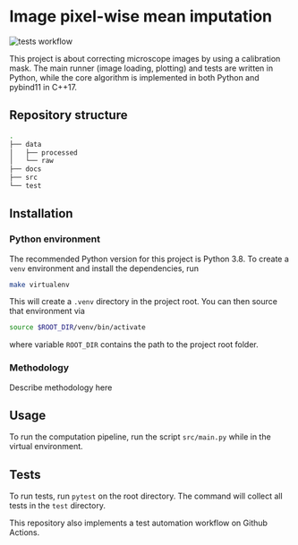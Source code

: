 Image pixel-wise mean imputation 
================================



![tests workflow](https://github.com/orphefs/oni-image-processing-runner/actions/workflows/tests.yml/badge.svg)

This project is about correcting microscope images by using a calibration mask. The main runner (image loading, plotting) and tests are written in Python, while the core algorithm is implemented in both Python and pybind11 in C++17. 

## Repository structure

```bash
.
├── data
│   ├── processed
│   └── raw
├── docs
├── src
└── test
```

## Installation

### Python environment

The recommended Python version for this project is Python 3.8. To create a `venv` environment and install the dependencies, run

```bash
make virtualenv
```

This will create a `.venv` directory in the project root. You can then source that environment via

```bash
source $ROOT_DIR/venv/bin/activate
```

where variable `ROOT_DIR` contains the path to the project root folder.

### Methodology

Describe methodology here

## Usage

To run the computation pipeline, run the script `src/main.py` while in the virtual environment.

## Tests

To run tests, run `pytest` on the root directory. The command will collect all tests in the `test` directory.

This repository also implements a test automation workflow on Github Actions.